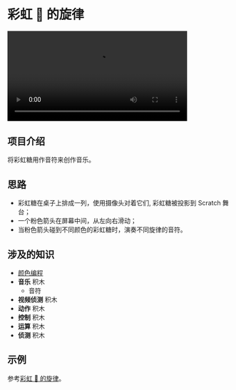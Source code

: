 # 彩虹 🌈 的旋律

<video width=80% src="/video/scratch_rainrow.mp4" controls="controls"></video>

## 项目介绍

将彩虹糖用作音符来创作音乐。

## 思路

- 彩虹糖在桌子上排成一列，使用摄像头对着它们, 彩虹糖被投影到 Scratch 舞台；
- 一个粉色箭头在屏幕中间，从左向右滑动；
- 当粉色箭头碰到不同颜色的彩虹糖时，演奏不同旋律的音符。

## 涉及的知识
- [颜色编程](https://blog.just4fun.site/scratch3-rainbow.html)
- **音乐** 积木
    - 音符
- **视频侦测** 积木
- **动作** 积木
- **控制** 积木
- **运算** 积木
- **侦测** 积木

## 示例

参考[彩虹 🌈 的旋律](https://blog.just4fun.site/scratch3-rainbow.html)。
